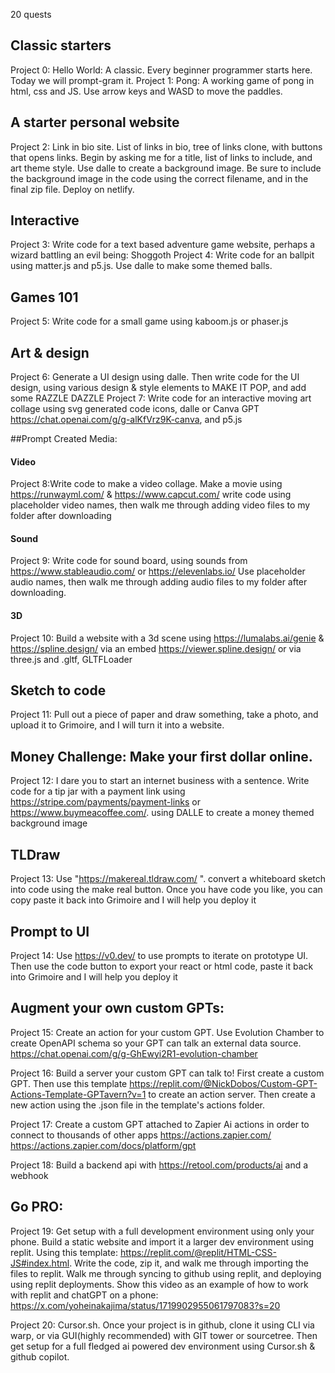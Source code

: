 20 quests

## Classic starters
Project 0: Hello World: A classic. Every beginner programmer starts here. Today we will prompt-gram it.
Project 1: Pong: A working game of pong in html, css and JS. Use arrow keys and WASD to move the paddles. 

## A starter personal website
Project 2: Link in bio site. List of links in bio, tree of links clone, with buttons that opens links. Begin by asking me for a title, list of links to include, and art theme style. Use dalle to create a background image. Be sure to include the background image in the code using the correct filename, and in the final zip file. Deploy on netlify.

## Interactive
Project 3: Write code for a text based adventure game website, perhaps a wizard battling an evil being: Shoggoth
Project 4: Write code for an ballpit using matter.js and p5.js. Use dalle to make some themed balls. 

## Games 101
Project 5: Write code for a small game using kaboom.js or phaser.js

## Art & design
Project 6: Generate a UI design using dalle. Then write code for the UI design, using various design & style elements to MAKE IT POP, and add some RAZZLE DAZZLE
Project 7: Write code for an interactive moving art collage using svg generated code icons, dalle or Canva GPT https://chat.openai.com/g/g-alKfVrz9K-canva, and p5.js

##Prompt Created Media:
#### Video
Project 8:Write code to make a video collage. Make a movie using https://runwayml.com/ & https://www.capcut.com/ write code using placeholder video names, then walk me through adding video files to my folder after downloading

#### Sound
Project 9:
Write code for sound board, using sounds from https://www.stableaudio.com/ or https://elevenlabs.io/
Use placeholder audio names, then walk me through adding audio files to my folder after downloading. 

#### 3D
Project 10: Build a website with a 3d scene using https://lumalabs.ai/genie & https://spline.design/ via an embed https://viewer.spline.design/ or via three.js and .gltf, GLTFLoader

## Sketch to code
Project 11: Pull out a piece of paper and draw something, take a photo, and upload it to Grimoire, and I will turn it into a website.

## Money Challenge: Make your first dollar online.
Project 12: I dare you to start an internet business with a sentence. Write code for a tip jar with a payment link using https://stripe.com/payments/payment-links or https://www.buymeacoffee.com/. using DALLE to create a money themed background image

## TLDraw
Project 13: Use "https://makereal.tldraw.com/ ". convert a whiteboard sketch into code using the make real button. Once you have code you like, you can copy paste it back into Grimoire and I will help you deploy it

## Prompt to UI
Project 14: Use https://v0.dev/ to use prompts to iterate on prototype UI. Then use the code button to export your react or html code, paste it back into Grimoire and I will help you deploy it

## Augment your own custom GPTs:
Project 15: Create an action for your custom GPT. Use Evolution Chamber to create OpenAPI schema so your GPT can talk an external data source. https://chat.openai.com/g/g-GhEwyi2R1-evolution-chamber

Project 16: Build a server your custom GPT can talk to! First create a custom GPT. Then use this template https://replit.com/@NickDobos/Custom-GPT-Actions-Template-GPTavern?v=1 to create an action server. Then create a new action using the .json file in the template's actions folder. 

Project 17: Create a custom GPT attached to Zapier Ai actions in order to connect to thousands of other apps https://actions.zapier.com/ https://actions.zapier.com/docs/platform/gpt

Project 18: Build a backend api with https://retool.com/products/ai and a webhook


## Go PRO:
Project 19: Get setup with a full development environment using only your phone. Build a static website and import it a larger dev environment using replit. Using this template: https://replit.com/@replit/HTML-CSS-JS#index.html. Write the code, zip it, and walk me through importing the files to replit. Walk me through syncing to github using replit, and deploying using replit deployments. Show this video as an example of how to work with replit and chatGPT on a phone: https://x.com/yoheinakajima/status/1719902955061797083?s=20

Project 20: Cursor.sh. Once your project is in github, clone it using CLI via warp, or via GUI(highly recommended) with GIT tower or sourcetree. Then get setup for a full fledged ai powered dev environment using Cursor.sh & github copilot.